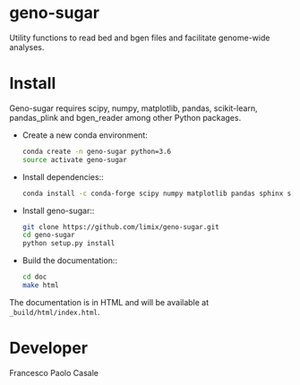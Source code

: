 # geno-sugar
Utility functions to read bed and bgen files and facilitate genome-wide analyses.

# Install

Geno-sugar requires scipy, numpy, matplotlib, pandas, scikit-learn, pandas_plink and bgen_reader among other Python packages.

* Create a new conda environment:

    ```bash
    conda create -n geno-sugar python=3.6
    source activate geno-sugar
    ```

* Install dependencies::

    ```bash
    conda install -c conda-forge scipy numpy matplotlib pandas sphinx sphinx_rtd_theme scikit-learn pandas-plink bgen-reader
    ```

* Install geno-sugar::

    ```bash
    git clone https://github.com/limix/geno-sugar.git
    cd geno-sugar
    python setup.py install
    ```

* Build the documentation::

    ```bash
    cd doc
    make html
    ```

The documentation is in HTML and will be available at
``_build/html/index.html``.

# Developer

Francesco Paolo Casale
